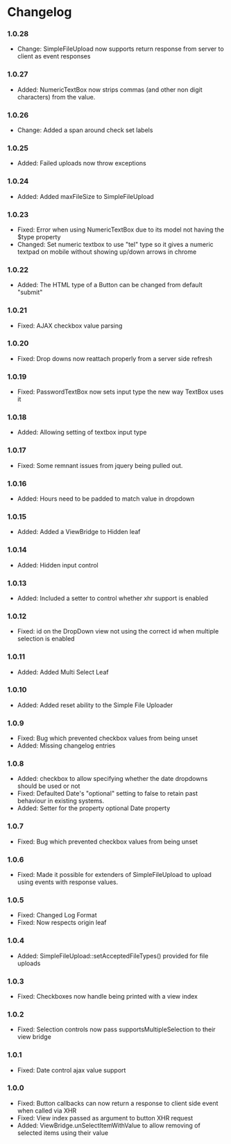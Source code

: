 # Changelog

### 1.0.28

* Change:   SimpleFileUpload now supports return response from server to client as event responses

### 1.0.27

* Added:    NumericTextBox now strips commas (and other non digit characters) from the value.

### 1.0.26

* Change:   Added a span around check set labels

### 1.0.25

* Added:    Failed uploads now throw exceptions

### 1.0.24

* Added:    Added maxFileSize to SimpleFileUpload

### 1.0.23

* Fixed:    Error when using NumericTextBox due to its model not having the $type property
* Changed:  Set numeric textbox to use "tel" type so it gives a numeric textpad on mobile without showing up/down arrows in chrome

### 1.0.22

* Added:    The HTML type of a Button can be changed from default "submit"

### 1.0.21

* Fixed:    AJAX checkbox value parsing

### 1.0.20

* Fixed:    Drop downs now reattach properly from a server side refresh

### 1.0.19

* Fixed:    PasswordTextBox now sets input type the new way TextBox uses it

### 1.0.18

* Added:    Allowing setting of textbox input type

### 1.0.17

* Fixed:    Some remnant issues from jquery being pulled out.

### 1.0.16

* Added:    Hours need to be padded to match value in dropdown

### 1.0.15

* Added:    Added a ViewBridge to Hidden leaf

### 1.0.14

* Added:    Hidden input control

### 1.0.13

* Added:    Included a setter to control whether xhr support is enabled

### 1.0.12

* Fixed:    id on the DropDown view not using the correct id when multiple
            selection is enabled

### 1.0.11

* Added:    Added Multi Select Leaf

### 1.0.10

* Added:    Added reset ability to the Simple File Uploader

### 1.0.9

* Fixed:    Bug which prevented checkbox values from being unset
* Added:    Missing changelog entries

### 1.0.8

* Added:    checkbox to allow specifying whether the date dropdowns should be used or not
* Fixed:    Defaulted Date's "optional" setting to false to retain past behaviour in existing systems.
* Added:    Setter for the property optional Date property

### 1.0.7

* Fixed:    Bug which prevented checkbox values from being unset

### 1.0.6

* Fixed:	Made it possible for extenders of SimpleFileUpload to upload using events with response values.

### 1.0.5

* Fixed:	Changed Log Format
* Fixed: 	Now respects origin leaf

### 1.0.4

* Added:	    SimpleFileUpload::setAcceptedFileTypes() provided for file uploads

### 1.0.3

* Fixed:      Checkboxes now handle being printed with a view index

### 1.0.2

* Fixed:	    Selection controls now pass supportsMultipleSelection to their view bridge 

### 1.0.1

* Fixed:      Date control ajax value support

### 1.0.0

* Fixed:      Button callbacks can now return a response to client side event when called via XHR
* Fixed:      View index passed as argument to button XHR request
* Added:      ViewBridge.unSelectItemWithValue to allow removing of selected items using their value
